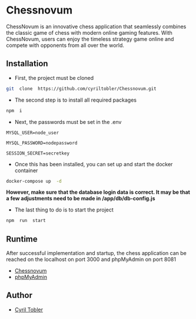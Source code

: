 # Chessnovum
ChessNovum is an innovative chess application that seamlessly combines the classic game of chess with modern online gaming features. With ChessNovum, users can enjoy the timeless strategy game online and compete with opponents from all over the world. 

## Installation
- First, the project must be cloned

``` bash
git  clone  https://github.com/cyriltobler/Chessnovum.git
```
- The second step is to install all required packages

``` bash
npm  i
```
- Next, the passwords must be set in the .env
```
MYSQL_USER=node_user

MYSQL_PASSWORD=nodepassword

SESSION_SECRET=secretkey
```
- Once this has been installed, you can set up and start the docker container
``` bash
docker-compose up  -d
```
**However, make sure that the database login data is correct. It may be that a few adjustments need to be made in /app/db/db-config.js**

- The last thing to do is to start the project
``` bash
npm  run  start
```

## Runtime
After successful implementation and startup, the chess application can be reached on the localhost on port 3000 and phpMyAdmin on port 8081
- [Chessnovum](http://localhost:3000)
- [phpMyAdmin](http://localhost:8081)

## Author

- [Cyril Tobler](https://github.com/cyriltobler)
```